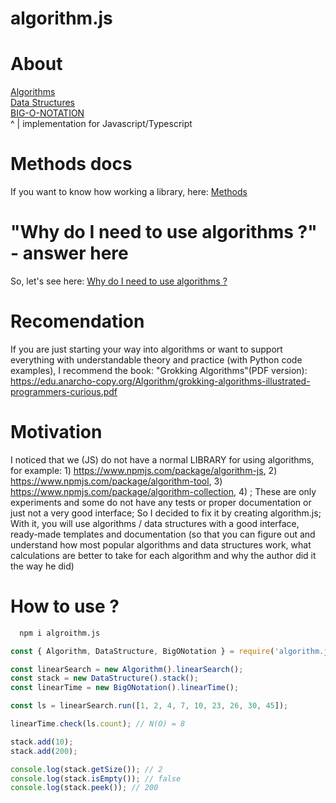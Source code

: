 # algorithm.js

# About

[Algorithms](https://github.com/Arkady-Skvortsov/algorithm.js/blob/main/docs/ALGORITHM.md)<br />
[Data Structures](https://github.com/Arkady-Skvortsov/algorithm.js/blob/main/docs/DATA-STRUCTURE.md)<br />
[BIG-O-NOTATION](https://github.com/Arkady-Skvortsov/algorithm.js/blob/main/docs/BIG-O-NOTATION.md)<br />
^
|
implementation for Javascript/Typescript

# Methods docs

If you want to know how working a library, here: [Methods](https://github.com/Arkady-Skvortsov/algorithm.js/blob/main/docs/METHODS.md)

# "Why do I need to use algorithms ?" - answer here

So, let's see here: [Why do I need to use algorithms ?](https://github.com/Arkady-Skvortsov/algorithm.js/blob/main/WHY-DO-I-NEED-TO-USE-ALGORITHMS.md)

# Recomendation

If you are just starting your way into algorithms or want to support everything with understandable theory and practice (with Python code examples), I recommend the book: "Grokking Algorithms"(PDF version): https://edu.anarcho-copy.org/Algorithm/grokking-algorithms-illustrated-programmers-curious.pdf

# Motivation

I noticed that we (JS) do not have a normal LIBRARY for using algorithms, for example: 1) https://www.npmjs.com/package/algorithm-js, 2) https://www.npmjs.com/package/algorithm-tool, 3) https://www.npmjs.com/package/algorithm-collection, 4) ; These are only experiments and some do not have any tests or proper documentation or just not a very good interface; So I decided to fix it by creating algorithm.js; With it, you will use algorithms / data structures with a good interface, ready-made templates and documentation (so that you can figure out and understand how most popular algorithms and data structures work, what calculations are better to take for each algorithm and why the author did it the way he did)

# How to use ?

```sh
  npm i algroithm.js
```

```js
const { Algorithm, DataStructure, BigONotation } = require('algorithm.js');

const linearSearch = new Algorithm().linearSearch();
const stack = new DataStructure().stack();
const linearTime = new BigONotation().linearTime();

const ls = linearSearch.run([1, 2, 4, 7, 10, 23, 26, 30, 45]);

linearTime.check(ls.count); // N(O) = 8

stack.add(10);
stack.add(200);

console.log(stack.getSize()); // 2
console.log(stack.isEmpty()); // false
console.log(stack.peek()); // 200
```
